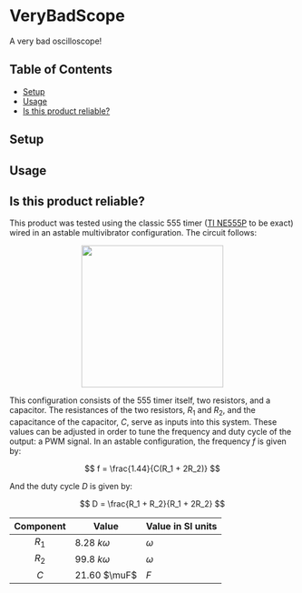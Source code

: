 # VeryBadScope
A very bad oscilloscope!
## Table of Contents
- [Setup](#setup)
- [Usage](#usage)
- [Is this product reliable?](#is-this-product-reliable)

## Setup

## Usage

## Is this product reliable?
This product was tested using the classic 555 timer ([TI
NE555P](https://www.ti.com/product/NE555/part-details/NE555P) to be exact) wired in an astable multivibrator
configuration. The circuit follows:
<p align="center">
  <img width="250" src=./docs/raw_circuit.jpg>
</p>

This configuration consists of the 555 timer itself, two resistors, and a capacitor. The resistances of the
two resistors, $R_1$ and $R_2$, and the capacitance of the capacitor, $C$, serve as inputs into this system.
These values can be adjusted in order to tune the frequency and duty cycle of the output: a PWM signal. In an
astable configuration, the frequency $f$ is given by:

$$
f = \frac{1.44}{C(R_1 + 2R_2)}
$$

And the duty cycle $D$ is given by:

$$
D = \frac{R_1 + R_2}{R_1 + 2R_2}
$$

| Component | Value          | Value in SI units |
|:---------:|----------------|-------------------|
| $R_1$     | 8.28 $k\omega$ | $\omega$          |
| $R_2$     | 99.8 $k\omega$ | $\omega$          |
| $C$       | 21.60 $\muF$   | $F$               |
